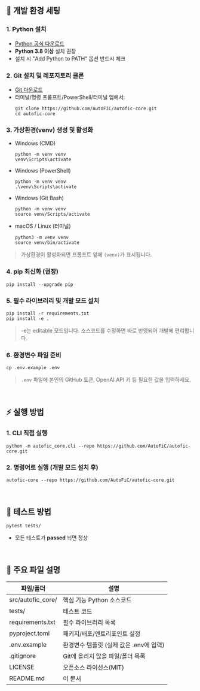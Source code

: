 ## 🚀 개발 환경 세팅 

### 1. Python 설치
- [Python 공식 다운로드](https://www.python.org/downloads/)
- **Python 3.8 이상** 설치 권장
- 설치 시 "Add Python to PATH" 옵션 반드시 체크

### 2. Git 설치 및 레포지토리 클론
- [Git 다운로드](https://git-scm.com/downloads)
- 터미널/명령 프롬프트/PowerShell/터미널 앱에서:
    ```
    git clone https://github.com/AutoFiC/autofic-core.git
    cd autofic-core
    ```

### 3. 가상환경(venv) 생성 및 활성화

- Windows (CMD)
    ```
    python -m venv venv
    venv\Scripts\activate
    ```

-  Windows (PowerShell)
    ```
    python -m venv venv
    .\venv\Scripts\activate
    ```

- Windows (Git Bash)
    ```
    python -m venv venv
    source venv/Scripts/activate
    ```

- macOS / Linux (터미널)
    ```
    python3 -m venv venv
    source venv/bin/activate
    ```

> 가상환경이 활성화되면 프롬프트 앞에 `(venv)`가 표시됩니다.

### 4. pip 최신화 (권장) 
```
pip install --upgrade pip
```

### 5. 필수 라이브러리 및 개발 모드 설치
```
pip install -r requirements.txt
pip install -e . 
```
> -e는 editable 모드입니다. 소스코드를 수정하면 바로 반영되어 개발에 편리합니다.

### 6. 환경변수 파일 준비
```
cp .env.example .env
``` 

> `.env` 파일에 본인의 GitHub 토큰, OpenAI API 키 등 필요한 값을 입력하세요.

<br> 

## ⚡ 실행 방법

### 1. CLI 직접 실행

```
python -m autofic_core.cli --repo https://github.com/AutoFiC/autofic-core.git
```

### 2. 명령어로 실행 (개발 모드 설치 후) 

```
autofic-core --repo https://github.com/AutoFiC/autofic-core.git
```

<br> 

## 🧪 테스트 방법

```
pytest tests/ 
``` 

- 모든 테스트가 **passed** 되면 정상 

<br> 

## 📁 주요 파일 설명

| 파일/폴더             | 설명                                      |
|-----------------------|-------------------------------------------|
| src/autofic_core/     | 핵심 기능 Python 소스코드                  |
| tests/                | 테스트 코드                                |
| requirements.txt      | 필수 라이브러리 목록                       |
| pyproject.toml        | 패키지/배포/엔트리포인트 설정              |
| .env.example          | 환경변수 템플릿 (실제 값은 .env에 입력)    |
| .gitignore            | Git에 올리지 않을 파일/폴더 목록           |
| LICENSE               | 오픈소스 라이선스(MIT)           |
| README.md             | 이 문서                                    |